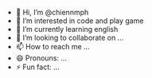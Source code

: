 - 👋 Hi, I’m @chiennmph
- 👀 I’m interested in code and play game
- 🌱 I’m currently learning english
- 💞️ I’m looking to collaborate on ...
- 📫 How to reach me ...
- 😄 Pronouns: ...
- ⚡ Fun fact: ...

<!---
chiennmph/chiennmph is a ✨ special ✨ repository because its `README.md` (this file) appears on your GitHub profile.
You can click the Preview link to take a look at your changes.
--->
